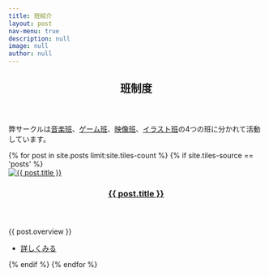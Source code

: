 ```yaml
---
title: 班紹介
layout: post
nav-menu: true
description: null
image: null
author: null
---
```


<!-- Main -->
<div id="main">

<!-- One -->
<section id="one">
	<div class="inner">
		<header class="major">
			<h2>班制度</h2>
		</header>
		<p>
        弊サークルは<a href="./2017/04/05/composers.html">音楽班</a>、<a href="./2020/03/30/game_developers.html">ゲーム班</a>、<a href="./2017/04/03/video_producers.html">映像班</a>、<a href="./2017/04/02/artists.html">イラスト班</a>の4つの班に分かれて活動しています。
        </p>
	</div>
</section>

<!-- Two -->
<section id="two" class="spotlights">
	{% for post in site.posts limit:site.tiles-count %}
	{% if site.tiles-source == 'posts' %}
	<section>
		<a href="{{ post.url  | relative_url }}" class="image position-bottom">
			<img src="{{ post.image }}" alt="{{ post.title }}" data-position="center center" />
		</a>
		<div class="content">
			<div class="inner">
				<header class="major">
					<h3><a href="{{ post.url  | relative_url }}" class="link">{{ post.title }}</a></h3>
				</header>
				<p>{{ post.overview }}</p>
				<ul class="actions">
					<li><a href="{{ post.url  | relative_url }}" class="button">詳しくみる</a></li>
				</ul>
			</div>
		</div>
	</section>
	{% endif %}
	{% endfor %}
</section>

</div>
